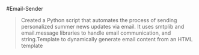 #Email-Sender
>Created a Python script that automates the process of sending personalized summer news updates via email. It uses smtplib and email.message libraries to handle email communication, and string.Template to dynamically generate email content from an HTML template
 